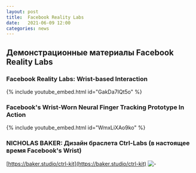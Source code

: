 ```yaml
---
layout: post
title:  Facebook Reality Labs
date:   2021-06-09 12:00
categories: news
---
```

## Демонстрационные материалы Facebook Reality Labs

### Facebook Reality Labs: Wrist-based Interaction
{% include youtube_embed.html id="GakDa7IQt5o" %}


### Facebook's Wrist-Worn Neural Finger Tracking Prototype In Action
{% include youtube_embed.html id="WmxLiXAo9ko" %}


### NICHOLAS BAKER: Дизайн браслета Ctrl-Labs (в настоящее время Facebook's Wrist)
[https://baker.studio/ctrl-kit](https://baker.studio/ctrl-kit)
![-](https://images.squarespace-cdn.com/content/v1/58640e3b8419c25775576c59/1562789206272-IR7ZMX7AJXZ343XEGG8R/ke17ZwdGBToddI8pDm48kHFQL_W563jP3aGG17V4W95Zw-zPPgdn4jUwVcJE1ZvWQUxwkmyExglNqGp0IvTJZamWLI2zvYWH8K3-s_4yszcp2ryTI0HqTOaaUohrI8PIVguxQrht14-_OFFvIGvEMcKrZrp08HZUJQba9OcV4ik/Myrtle_Animation2-small.gif?format=1000w)



